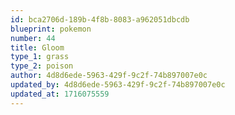 ```yaml
---
id: bca2706d-189b-4f8b-8083-a962051dbcdb
blueprint: pokemon
number: 44
title: Gloom
type_1: grass
type_2: poison
author: 4d8d6ede-5963-429f-9c2f-74b897007e0c
updated_by: 4d8d6ede-5963-429f-9c2f-74b897007e0c
updated_at: 1716075559
---
```


